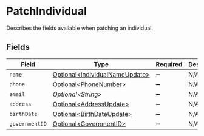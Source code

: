 # PatchIndividual

Describes the fields available when patching an individual.


## Fields

| Field                                                                              | Type                                                                               | Required                                                                           | Description                                                                        | Example                                                                            |
| ---------------------------------------------------------------------------------- | ---------------------------------------------------------------------------------- | ---------------------------------------------------------------------------------- | ---------------------------------------------------------------------------------- | ---------------------------------------------------------------------------------- |
| `name`                                                                             | [Optional\<IndividualNameUpdate>](../../models/components/IndividualNameUpdate.md) | :heavy_minus_sign:                                                                 | N/A                                                                                |                                                                                    |
| `phone`                                                                            | [Optional\<PhoneNumber>](../../models/components/PhoneNumber.md)                   | :heavy_minus_sign:                                                                 | N/A                                                                                |                                                                                    |
| `email`                                                                            | *Optional\<String>*                                                                | :heavy_minus_sign:                                                                 | N/A                                                                                | jordan.lee@classbooker.dev                                                         |
| `address`                                                                          | [Optional\<AddressUpdate>](../../models/components/AddressUpdate.md)               | :heavy_minus_sign:                                                                 | N/A                                                                                |                                                                                    |
| `birthDate`                                                                        | [Optional\<BirthDateUpdate>](../../models/components/BirthDateUpdate.md)           | :heavy_minus_sign:                                                                 | N/A                                                                                |                                                                                    |
| `governmentID`                                                                     | [Optional\<GovernmentID>](../../models/components/GovernmentID.md)                 | :heavy_minus_sign:                                                                 | N/A                                                                                |                                                                                    |